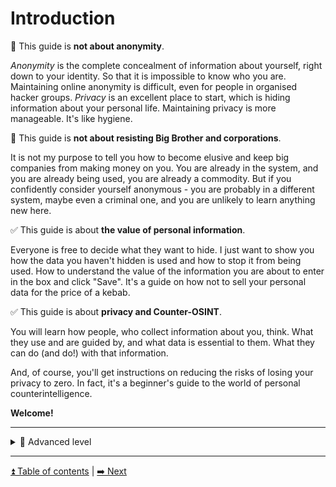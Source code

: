 # Introduction

🚫 This guide is **not about anonymity**.

_Anonymity_ is the complete concealment of information about yourself, right down to your identity. So that it is impossible to know who you are. Maintaining online anonymity is difficult, even for people in organised hacker groups. _Privacy_ is an excellent place to start, which is hiding information about your personal life. Maintaining privacy is more manageable. It's like hygiene.

🚫 This guide is **not about resisting Big Brother and corporations**.

It is not my purpose to tell you how to become elusive and keep big companies from making money on you.
You are already in the system, and you are already being used, you are already a commodity. But if you confidently consider yourself anonymous - you are probably in a different system, maybe even a criminal one, and you are unlikely to learn anything new here.

✅ This guide is about **the value of personal information**.

Everyone is free to decide what they want to hide. I just want to show you how the data you haven't hidden is used and how to stop it from being used. How to understand the value of the information you are about to enter in the box and click "Save". It's a guide on how not to sell your personal data for the price of a kebab.

✅ This guide is about **privacy and Counter-OSINT**.

You will learn how people, who collect information about you, think. What they use and are guided by, and what data is essential to them. What they can do (and do!) with that information.

And, of course, you'll get instructions on reducing the risks of losing your privacy to zero. In fact, it's a beginner's guide to the world of personal counterintelligence.

**Welcome!**

---

<details>
  <summary>🥷 Advanced level</summary>
  </br>
  On the guide pages, you will also see "🥷 Advanced level" sections.

  They describe protection against more severe threats that require more effort and expense.

  If you find these sections more helpful, you'll probably be interested in the excellent guide to anonymity on the web
  ["The Hitchhiker's Guide to Online Anonymity"](https://whiteprime.github.io/thgtoa/).

  It is pretty difficult to follow (almost impossible in the realities of Russia). Still, it contains a lot of additional information, advice and links that are deliberately not included in this guide.

</details>

---

[⏫ Table of contents](../README.md) | [➡️ Next](./importance.md)
